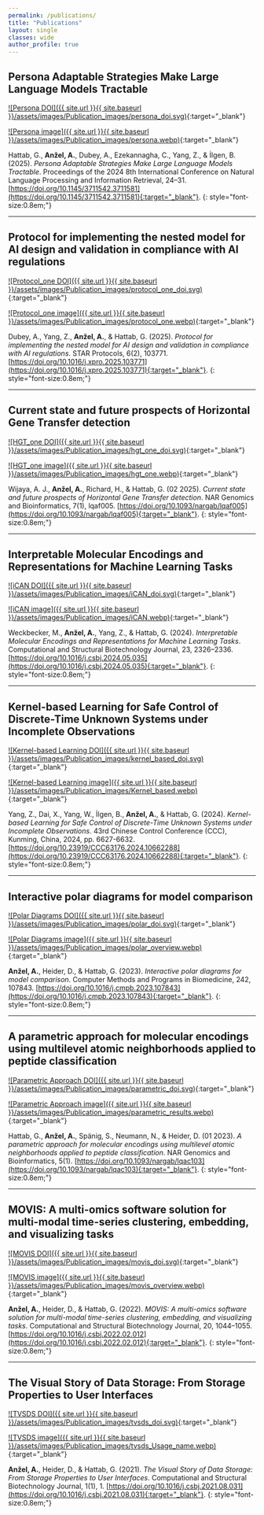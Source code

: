 ```yaml
---
permalink: /publications/
title: "Publications"
layout: single
classes: wide
author_profile: true
---
```




## Persona Adaptable Strategies Make Large Language Models Tractable

[![Persona DOI]({{ site.url }}{{ site.baseurl }}/assets/images/Publication_images/persona_doi.svg)](https://doi.org/10.1145/3711542.3711581){:target="_blank"}

[![Persona image]({{ site.url }}{{ site.baseurl }}/assets/images/Publication_images/persona.webp)](https://doi.org/10.1145/3711542.3711581){:target="_blank"}


Hattab, G., **Anžel, A.**, Dubey, A., Ezekannagha, C., Yang, Z., & İlgen, B. (2025). *Persona Adaptable Strategies Make Large Language Models Tractable*. Proceedings of the 2024 8th International Conference on Natural Language Processing and Information Retrieval, 24–31. [https://doi.org/10.1145/3711542.3711581](https://doi.org/10.1145/3711542.3711581){:target="_blank"}.
{: style="font-size:0.8em;"}


---


## Protocol for implementing the nested model for AI design and validation in compliance with AI regulations

[![Protocol_one DOI]({{ site.url }}{{ site.baseurl }}/assets/images/Publication_images/protocol_one_doi.svg)](https://doi.org/10.1016/j.xpro.2025.103771){:target="_blank"}

[![Protocol_one image]({{ site.url }}{{ site.baseurl }}/assets/images/Publication_images/protocol_one.webp)](https://doi.org/10.1016/j.xpro.2025.103771){:target="_blank"}

Dubey, A., Yang, Z., **Anžel, A.**, & Hattab, G. (2025). *Protocol for implementing the nested model for AI design and validation in compliance with AI regulations*. STAR Protocols, 6(2), 103771. [https://doi.org/10.1016/j.xpro.2025.103771](https://doi.org/10.1016/j.xpro.2025.103771){:target="_blank"}.
{: style="font-size:0.8em;"}


---


## Current state and future prospects of Horizontal Gene Transfer detection

[![HGT_one DOI]({{ site.url }}{{ site.baseurl }}/assets/images/Publication_images/hgt_one_doi.svg)](https://doi.org/10.1093/nargab/lqaf005){:target="_blank"}

[![HGT_one image]({{ site.url }}{{ site.baseurl }}/assets/images/Publication_images/hgt_one.webp)](https://doi.org/10.1093/nargab/lqaf005){:target="_blank"}

Wijaya, A. J., **Anžel, A.**, Richard, H., & Hattab, G. (02 2025). *Current state and future prospects of Horizontal Gene Transfer detection*. NAR Genomics and Bioinformatics, 7(1), lqaf005. [https://doi.org/10.1093/nargab/lqaf005](https://doi.org/10.1093/nargab/lqaf005){:target="_blank"}.
{: style="font-size:0.8em;"}


---


## Interpretable Molecular Encodings and Representations for Machine Learning Tasks

[![iCAN DOI]({{ site.url }}{{ site.baseurl }}/assets/images/Publication_images/iCAN_doi.svg)](https://doi.org/10.1016/j.csbj.2024.05.035){:target="_blank"}

[![iCAN image]({{ site.url }}{{ site.baseurl }}/assets/images/Publication_images/iCAN.webp)](https://doi.org/10.1016/j.csbj.2024.05.035){:target="_blank"}


Weckbecker, M., **Anžel, A.**, Yang, Z., & Hattab, G. (2024). *Interpretable Molecular Encodings and Representations for Machine Learning Tasks*. Computational and Structural Biotechnology Journal, 23, 2326–2336. [https://doi.org/10.1016/j.csbj.2024.05.035](https://doi.org/10.1016/j.csbj.2024.05.035){:target="_blank"}.
{: style="font-size:0.8em;"}


---



## Kernel-based Learning for Safe Control of Discrete-Time Unknown Systems under Incomplete Observations

[![Kernel-based Learning DOI]({{ site.url }}{{ site.baseurl }}/assets/images/Publication_images/kernel_based_doi.svg)](https://doi.org/10.23919/CCC63176.2024.10662288){:target="_blank"}

[![Kernel-based Learning image]({{ site.url }}{{ site.baseurl }}/assets/images/Publication_images/Kernel_based.webp)](https://doi.org/10.23919/CCC63176.2024.10662288){:target="_blank"}

Yang, Z., Dai, X., Yang, W., İlgen, B., **Anžel, A.**, & Hattab, G. (2024). *Kernel-based Learning for Safe Control of Discrete-Time Unknown Systems under Incomplete Observations*. 43rd Chinese Control Conference (CCC), Kunming, China, 2024, pp. 6627-6632. [https://doi.org/10.23919/CCC63176.2024.10662288](https://doi.org/10.23919/CCC63176.2024.10662288){:target="_blank"}.
{: style="font-size:0.8em;"}


---


## Interactive polar diagrams for model comparison

[![Polar Diagrams DOI]({{ site.url }}{{ site.baseurl }}/assets/images/Publication_images/polar_doi.svg)](https://doi.org/10.1016/j.cmpb.2023.107843){:target="_blank"}

[![Polar Diagrams image]({{ site.url }}{{ site.baseurl }}/assets/images/Publication_images/polar_overview.webp)](https://doi.org/10.1016/j.cmpb.2023.107843){:target="_blank"}

**Anžel, A.**, Heider, D., & Hattab, G. (2023). *Interactive polar diagrams for model comparison*. Computer Methods and Programs in Biomedicine, 242, 107843. [https://doi.org/10.1016/j.cmpb.2023.107843](https://doi.org/10.1016/j.cmpb.2023.107843){:target="_blank"}.
{: style="font-size:0.8em;"}


---



## A parametric approach for molecular encodings using multilevel atomic neighborhoods applied to peptide classification

[![Parametric Approach DOI]({{ site.url }}{{ site.baseurl }}/assets/images/Publication_images/parametric_doi.svg)](https://doi.org/10.1093/nargab/lqac103){:target="_blank"}

[![Parametric Approach image]({{ site.url }}{{ site.baseurl }}/assets/images/Publication_images/parametric_results.webp)](https://doi.org/10.1093/nargab/lqac103){:target="_blank"}

Hattab, G., **Anžel, A.**, Spänig, S., Neumann, N., & Heider, D. (01 2023). *A parametric approach for molecular encodings using multilevel atomic neighborhoods applied to peptide classification*. NAR Genomics and Bioinformatics, 5(1). [https://doi.org/10.1093/nargab/lqac103](https://doi.org/10.1093/nargab/lqac103){:target="_blank"}.
{: style="font-size:0.8em;"}


---


## MOVIS: A multi-omics software solution for multi-modal time-series clustering, embedding, and visualizing tasks

[![MOVIS DOI]({{ site.url }}{{ site.baseurl }}/assets/images/Publication_images/movis_doi.svg)](https://doi.org/10.1016/j.csbj.2022.02.012){:target="_blank"}

[![MOVIS image]({{ site.url }}{{ site.baseurl }}/assets/images/Publication_images/movis_overview.webp)](https://doi.org/10.1016/j.csbj.2022.02.012){:target="_blank"}


**Anžel, A.**, Heider, D., & Hattab, G. (2022). *MOVIS: A multi-omics software solution for multi-modal time-series clustering, embedding, and visualizing tasks*. Computational and Structural Biotechnology Journal, 20, 1044–1055. [https://doi.org/10.1016/j.csbj.2022.02.012](https://doi.org/10.1016/j.csbj.2022.02.012){:target="_blank"}.
{: style="font-size:0.8em;"}

---


## The Visual Story of Data Storage: From Storage Properties to User Interfaces

[![TVSDS DOI]({{ site.url }}{{ site.baseurl }}/assets/images/Publication_images/tvsds_doi.svg)](https://doi.org/10.1016/j.csbj.2021.08.031){:target="_blank"}

[![TVSDS image]({{ site.url }}{{ site.baseurl }}/assets/images/Publication_images/tvsds_Usage_name.webp)](https://doi.org/10.1016/j.csbj.2021.08.031){:target="_blank"}


**Anžel, A.**, Heider, D., & Hattab, G. (2021). *The Visual Story of Data Storage: From Storage Properties to User Interfaces*. Computational and Structural Biotechnology Journal, 1(1), 1. [https://doi.org/10.1016/j.csbj.2021.08.031](https://doi.org/10.1016/j.csbj.2021.08.031){:target="_blank"}.
{: style="font-size:0.8em;"}



